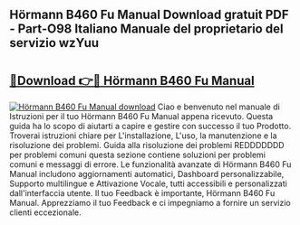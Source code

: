 ## Hörmann B460 Fu Manual Download gratuit PDF - Part-O98 Italiano Manuale del proprietario del servizio wzYuu

# <h2><a href="http://dfd3lmk.blite.top/?on=H%c3%b6rmann+B460+Fu+Manual">🔗Download 👉🔴 Hörmann B460 Fu Manual</a></h2>

[![Hörmann B460 Fu Manual download](https://i.imgur.com/lujVjoI.png)](http://dfd3lmk.blite.top/?on=H%c3%b6rmann+B460+Fu+Manual)
Ciao e benvenuto nel manuale di Istruzioni per il tuo Hörmann B460 Fu Manual appena ricevuto. Questa guida ha lo scopo di aiutarti a capire e gestire con successo il tuo Prodotto. Troverai istruzioni chiare per L'installazione, L'uso, la manutenzione e la risoluzione dei problemi. Guida alla risoluzione dei problemi REDDDDDDD per problemi comuni questa sezione contiene soluzioni per problemi comuni e messaggi di errore. Le funzionalità avanzate di Hörmann B460 Fu Manual includono aggiornamenti automatici, Dashboard personalizzabile, Supporto multilingue e Attivazione Vocale, tutti accessibili e personalizzati dall'interfaccia utente. Il tuo Feedback è importante, Hörmann B460 Fu Manual. Apprezziamo il tuo Feedback e ci impegniamo a fornire un servizio clienti eccezionale.
